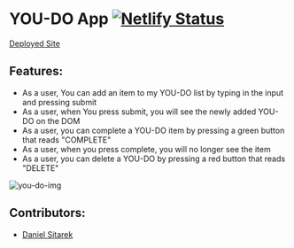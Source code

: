 # YOU-DO App [![Netlify Status](https://api.netlify.com/api/v1/badges/593c8873-1cc6-451f-b38e-50d1d4dcf0ce/deploy-status)](https://app.netlify.com/sites/djs-you-do/deploys)

[Deployed Site](https://djs-you-do.netlify.app/)

## Features:
- As a user, You can add an item to my YOU-DO list by typing in the input and pressing submit
- As a user, when You press submit, you will see the newly added YOU-DO on the DOM
- As a user, you can complete a YOU-DO item by pressing a green button that reads "COMPLETE"
- As a user, when you press complete, you will no longer see the item
- As a user, you can delete a YOU-DO by pressing a red button that reads "DELETE"

![you-do-img](https://user-images.githubusercontent.com/82732748/137996155-17b5a6b1-ad15-4c8e-a2f9-81ed8a93ac7e.png)

## Contributors:
- [Daniel Sitarek](https://github.com/dsitarek)
